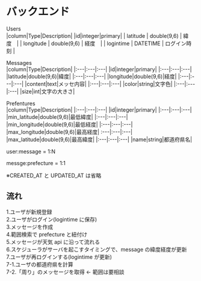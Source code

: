 # バックエンド

Users  
|column|Type|Description|
|id|integer|primary|
| latitude | double(9,6) | 緯度　|
| longitude | double(9,6) | 経度　|
| logintime | DATETIME | ログイン時刻 |

Messages  
|column|Type|Description|
|:---|:---|:---|
|id|integer|primary|
|:---|:---|:---|
|latitude|double(9,6)|緯度|
|:---|:---|:---|
|longitude|double(9,6)|経度|
|:---|:---|:---|
|content|text|メッセ内容|
|:---|:---|:---|
|color|string|文字色|
|:---|:---|:---|
|size|int|文字の大きさ|

Prefentures  
|column|Type|Description|
|:---|:---|:---|
|id|integer|primary|
|:---|:---|:---|
|min_latitude|double(9,6)|最低緯度|
|:---|:---|:---|
|min_longitude|double(9,6)|最低経度|
|:---|:---|:---|
|max_longitude|double(9,6)|最高経度|
:---|:---|:---|
|max_latitude|double(9,6)|最高緯度|
|:---|:---|:---|
|name|string|都道府県名|

user:message = 1:N

messge:prefecture = 1:1

※CREATED_AT と UPDATED_AT は省略

## 流れ

1.ユーザが新規登録  
2.ユーザがログイン(logintime に保存)  
3.メッセージを作成  
4.範囲検索で prefecture と紐付け  
5.メッセージが天気 api に沿って流れる  
6.スケジューラがサーバを起こすタイミングで、message の緯度経度が更新  
7.ユーザが再ログインする(logintime が更新)  
7-1.ユーザの都道府県を計算  
7-2.「周り」のメッセージを取得 ← 範囲は要相談
